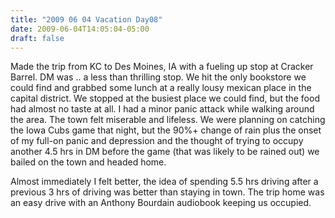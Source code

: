 ```yaml
---
title: "2009 06 04 Vacation Day08"
date: 2009-06-04T14:05:04-05:00
draft: false
---
```


Made the trip from KC to Des Moines, IA with a fueling up stop at Cracker Barrel. DM was .. a less than thrilling stop. We hit the only bookstore we could find and grabbed some lunch at a really lousy mexican place in the capital district. We stopped at the busiest place we could find, but the food had almost no taste at all. I had a minor panic attack while walking around the area. The town felt miserable and lifeless. We were planning on catching the Iowa Cubs game that night, but the 90%+ change of rain plus the onset of my full-on panic and depression and the thought of trying to occupy another 4.5 hrs in DM before the game (that was likely to be rained out) we bailed on the town and headed home. 

Almost immediately I felt better, the idea of spending 5.5 hrs driving after a previous 3 hrs of driving was better than staying in town. The trip home was an easy drive with an Anthony Bourdain audiobook keeping us occupied.  
